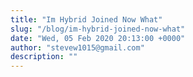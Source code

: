 ```yaml
---
title: "Im Hybrid Joined Now What"
slug: "/blog/im-hybrid-joined-now-what"
date: "Wed, 05 Feb 2020 20:13:00 +0000"
author: "stevew1015@gmail.com"
description: ""
---
```


